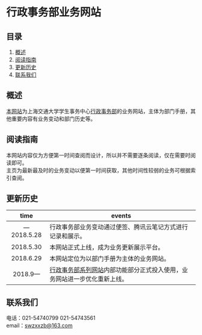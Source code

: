 行政事务部业务网站  
======

目录
----
1. [概述](#概述)  
2. [阅读指南](#阅读指南)  
3. [更新历史](#更新历史)
4. [联系我们](#联系我们)  

概述  
-----
[本网站](https://wangbo-sjtu.github.io/Business-Changes/)为上海交通大学学生事务中心[行政事务部](http://xingzhengbu.group)的业务网站，主体为部门手册，其他重要内容有业务变动和部门历史等。

阅读指南  
-----
本网站内容仅为方便第一时间查阅而设计，所以并不需要逐条阅读，仅在需要时阅读即可。  
主页为最新最及时的业务变动以便第一时间获取，其他时间性较弱的业务可根据索引查阅。

更新历史
-----
| time  | events |
|:-------:|---|
|—2018.5.28|行政事务部业务变动通过便签、腾讯云笔记方式进行记录和展示。|
| 2018.5.30  |本网站正式上线，成为业务更新展示平台。 | 
| 2018.6.29 |本网站定位为以部门手册为主体的业务网站。| 
| 2018.9—  | [行政事务部系列网站](http://xingzhengbu.group)内部功能部分正式投入使用，业务网站进一步优化重新上线。| 

联系我们  
-----
电话：021-54740799 021-54743561  
email：swzxxzb@163.com
